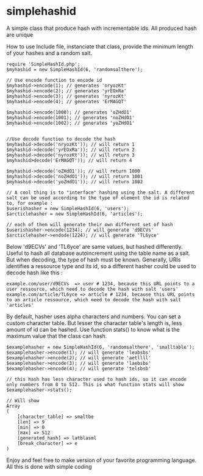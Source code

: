 # simplehashid
A simple class that produce hash with incrementable ids. All produced hash are unique

How to use
Include file, instanciate that class, provide the minimum length of your hashes and a random salt.

```
require 'SimpleHashId.php';
$myhashid = new SimpleHashId(6, 'randomsalthere');

// Use encode function to encode id
$myhashid->encode(1); // generates 'nryozKt'
$myhashid->encode(2); // generates 'yrEOxRa'
$myhashid->encode(3); // generates 'nyrozKt'
$myhashid->encode(4); // generates 'ErMAGQT'

$myhashid->encode(1000); // generates 'oZHdO1'
$myhashid->encode(1001); // generates 'noZHdO1'
$myhashid->encode(1002); // generates 'yoZHdO1'


//Use decode function to decode the hash
$myhashid->decode('nryozKt')); // will return 1
$myhashid->decode('yrEOxRa')); // will return 2
$myhashid->decode('nyrozKt')); // will return 3
$myhashid>decode('ErMAGQT')); // will return 4
		
$myhashid->decode('oZHdO1')); // will return 1000
$myhashid->decode('noZHdO1')); // will return 1001
$myhashid->decode('yoZHdO1')); // will return 1002

// A cool thing is to "interface" hashing using the salt. A different salt can be used according to the type of element the id is related to, for example :
$userishasher = new SimpleHashId(6, 'users');
$arcticlehasher = new SimpleHashId(6, 'articles');

// each of them will generate their own different set of hash
$userishasher->encode(1234); // will generate 'd9ECVs'
$arcticlehasher->endode(1224); // will generate 'TL6yce'
```

Below 'd9ECVs' and 'TL6yce' are same values, but hashed differently. Useful to hash all database autoincrement using the table name as a salt. But when decoding, the type of hash must be known. Generally, URIs identifies a ressource type and its id, so a different hasher could be used to decode hash like this :

```
example.com/user/d9ECVs  => user # 1234, because this URL points to a user ressource, which need to decode the hash with salt 'users'
example.com/article/TL6yce => article # 1234, because this URL points to an article ressource, which need to decode the hash with salt 'articles'
```

By default, hasher uses alpha characters and numbers. You can set a custom character table. But lesser the character table's length is, less amount of id can be hashed. Use function stats() to know what is the maximum value that the class can hash.

```
$examplehasher = new SimpleHashId(6, 'randomsalthere', 'smalltable');
$examplehasher->encode(1); // will generate 'leabsbs'
$examplehasher->encode(2); // will generate 'aetllll'
$examplehasher->encode(3); // will generate 'laebsbs'
$examplehasher->encode(4); // will generate 'telsbsb'

// this hash has less character used to hash ids, so it can encode only numbers from 0 to 512. This is what function stats will show
$examplehasher->stats();

// Will show
Array
(
    [character_table] => smaltbe
    [len] => 9
    [min] => 0
    [max] => 512
    [generated_hash] => latblasml
    [break_character] => e
)
```

Enjoy and feel free to make version of your favorite programming language. All this is done with simple coding
